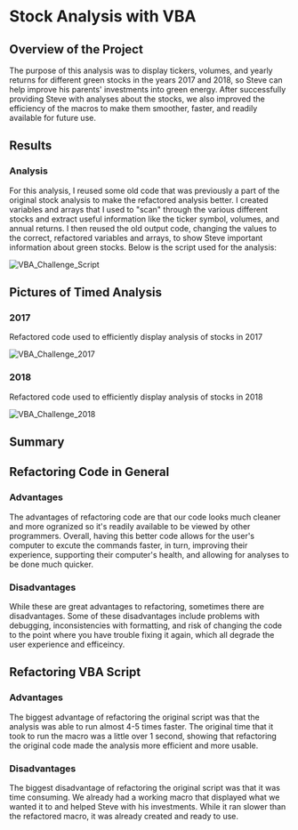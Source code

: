 # Stock Analysis with VBA

## Overview of the Project

The purpose of this analysis was to display tickers, volumes, and yearly returns for different green stocks in the years 2017 and 2018, so Steve can help improve his parents' investments into green energy. After successfully providing Steve with analyses about the stocks, we also improved the efficiency of the macros to make them smoother, faster, and readily available for future use. 

## Results
### Analysis

For this analysis, I reused some old code that was previously a part of the original stock analysis to make the refactored analysis better. I created variables and arrays that I used to "scan" through the various different stocks and extract useful information like the ticker symbol, volumes, and annual returns. I then reused the old output code,  changing the values to the correct, refactored variables and arrays, to show Steve important information about green stocks. Below is the script used for the analysis:

![VBA_Challenge_Script](https://user-images.githubusercontent.com/76556050/140007365-7db565e6-7323-444f-be65-15f363e2fa82.PNG)

## Pictures of Timed Analysis
### 2017

Refactored code used to efficiently display analysis of stocks in 2017

![VBA_Challenge_2017](https://user-images.githubusercontent.com/76556050/140007621-cf8ec72e-0703-4b69-a72b-c446edc553f2.PNG)

### 2018

Refactored code used to efficiently display analysis of stocks in 2018

![VBA_Challenge_2018](https://user-images.githubusercontent.com/76556050/140007639-cb8dd392-c424-4ba2-8375-98aeeb7a1b7e.PNG)

## Summary

## Refactoring Code in General
### Advantages

The advantages of refactoring code are that our code looks much cleaner and more ogranized so it's readily available to be viewed by other programmers. Overall, having this better code allows for the user's computer to excute the commands faster, in turn, improving their experience, supporting their computer's health, and allowing for analyses to be done much quicker. 

### Disadvantages

While these are great advantages to refactoring, sometimes there are disadvantages. Some of these disadvantages include problems with debugging, inconsistencies with formatting, and risk of changing the code to the point where you have trouble fixing it again, which all degrade the user experience and efficeincy. 

## Refactoring VBA Script
### Advantages

The biggest advantage of refactoring the original script was that the analysis was able to run almost 4-5 times faster. The original time that it took to run the macro was a little over 1 second, showing that refactoring the original code made the analysis more efficient and more usable.

### Disadvantages

The biggest disadvantage of refactoring the original script was that it was time consuming. We already had a working macro that displayed what we wanted it to and helped Steve with his investments. While it ran slower than the refactored macro, it was already created and ready to use.
